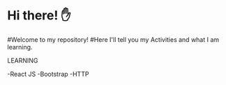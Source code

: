 # Hi there! ✋

#Welcome to my repository!
#Here I'll tell you my Activities and what I am learning.

LEARNING
  
-React JS
-Bootstrap
-HTTP

                


